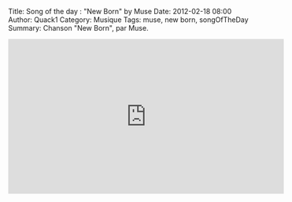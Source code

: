 Title: Song of the day : "New Born" by Muse
Date: 2012-02-18 08:00
Author: Quack1
Category: Musique
Tags: muse, new born, songOfTheDay
Summary: Chanson "New Born", par Muse.

<iframe width="560" height="315" src="http://www.youtube.com/embed/SvqMTxpxsN4" frameborder="0" allowfullscreen></iframe>

 
